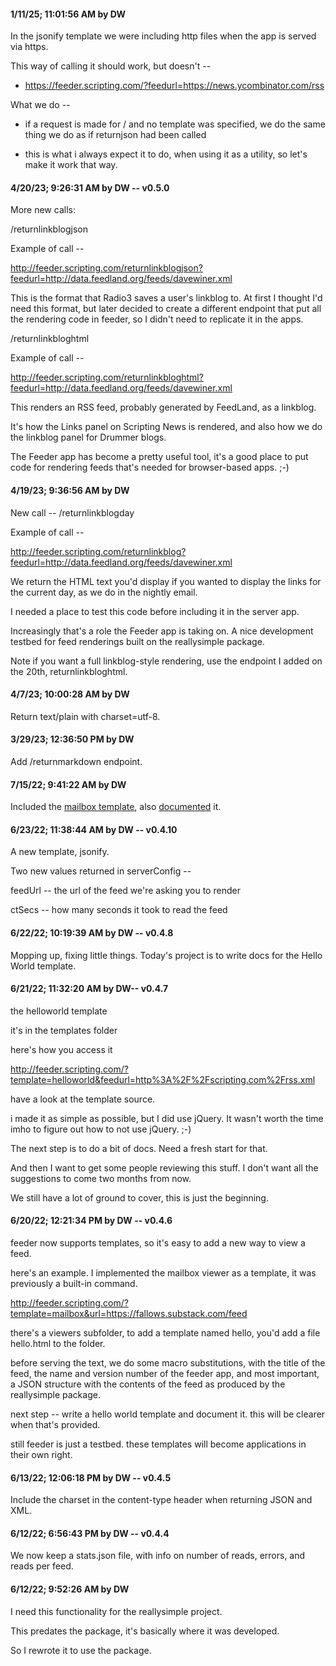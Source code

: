 #### 1/11/25; 11:01:56 AM by DW

In the jsonify template we were including http files when the app is served via https.

This way of calling it should work, but doesn't --

* https://feeder.scripting.com/?feedurl=https://news.ycombinator.com/rss

What we do --

* if a request is made for / and no template was specified, we do the same thing we do as if returnjson had been called

* this is what i always expect it to do, when using it as a utility, so let's make it work that way.

#### 4/20/23; 9:26:31 AM by DW -- v0.5.0

More new calls:

/returnlinkblogjson

Example of call --

<a href="http://feeder.scripting.com/returnlinkblogjson?feedurl=http://data.feedland.org/feeds/davewiner.xml">http://feeder.scripting.com/returnlinkblogjson?feedurl=http://data.feedland.org/feeds/davewiner.xml</a>

This is the format that Radio3 saves a user's linkblog to. At first I thought I'd need this format, but later decided to create a different endpoint that put all the rendering code in feeder, so I didn't need to replicate it in the apps.

/returnlinkbloghtml

Example of call -- 

<a href="http://feeder.scripting.com/returnlinkbloghtml?feedurl=http://data.feedland.org/feeds/davewiner.xml">http://feeder.scripting.com/returnlinkbloghtml?feedurl=http://data.feedland.org/feeds/davewiner.xml</a>

This renders an RSS feed, probably generated by FeedLand, as a linkblog. 

It's how the Links panel on Scripting News is rendered, and also how we do the linkblog panel for Drummer blogs. 

The Feeder app has become a pretty useful tool, it's a good place to put code for rendering feeds that's needed for browser-based apps. ;-)

#### 4/19/23; 9:36:56 AM by DW

New call -- /returnlinkblogday

Example of call --

<a href="http://feeder.scripting.com/returnlinkblog?feedurl=http://data.feedland.org/feeds/davewiner.xml">http://feeder.scripting.com/returnlinkblog?feedurl=http://data.feedland.org/feeds/davewiner.xml</a>

We return the HTML text you'd display if you wanted to display the links for the current day, as we do in the nightly email.

I needed a place to test this code before including it in the server app. 

Increasingly that's a role the Feeder app is taking on. A nice development testbed for feed renderings built on the reallysimple package. 

Note if you want a full linkblog-style rendering, use the endpoint I added on the 20th, returnlinkbloghtml.

#### 4/7/23; 10:00:28 AM by DW

Return text/plain with  charset=utf-8.

#### 3/29/23; 12:36:50 PM by DW

Add /returnmarkdown endpoint.

#### 7/15/22; 9:41:22 AM by DW

Included the <a href="https://github.com/scripting/feeder/blob/main/templates/mailbox.html">mailbox template</a>, also <a href="https://github.com/scripting/feeder/blob/main/docs/templates.md#the-mailbox-template">documented</a> it.

#### 6/23/22; 11:38:44 AM by DW -- v0.4.10 

A new template, jsonify.

Two new values returned in serverConfig -- 

feedUrl -- the url of the feed we're asking you to render

ctSecs -- how many seconds it took to read the feed

#### 6/22/22; 10:19:39 AM by DW -- v0.4.8

Mopping up, fixing little things. Today's project is to write docs for the Hello World template. 

#### 6/21/22; 11:32:20 AM by DW-- v0.4.7

the helloworld template

it's in the templates folder

here's how you access it

<a href="http://feeder.scripting.com/?template=helloworld&feedurl=http%3A%2F%2Fscripting.com%2Frss.xml">http://feeder.scripting.com/?template=helloworld&feedurl=http%3A%2F%2Fscripting.com%2Frss.xml</a>

have a look at the template source.

i made it as simple as possible, but I did use jQuery. It wasn't worth the time imho to figure out how to not use jQuery. ;-)

The next step is to do a bit of docs. Need a fresh start for that. 

And then I want to get some people reviewing this stuff. I don't want all the suggestions to come two months from now. 

We still have a lot of ground to cover, this is just the beginning.

#### 6/20/22; 12:21:34 PM by DW -- v0.4.6

feeder now supports templates, so it's easy to add a new way to view a feed. 

here's an example. I implemented the mailbox viewer as a template, it was previously a built-in command.

<a href="http://feeder.scripting.com/?template=mailbox&url=https://fallows.substack.com/feed">http://feeder.scripting.com/?template=mailbox&url=https://fallows.substack.com/feed</a>

there's a viewers subfolder, to add a template named hello, you'd add a file hello.html to the folder.

before serving the text, we do some macro substitutions, with the title of the feed, the name and version number of the feeder app, and most important, a JSON structure with the contents of the feed as produced by the reallysimple package. 

next step -- write a hello world template and document it. this will be clearer when that's provided.

still feeder is just a testbed. these templates will become applications in their own right. 

#### 6/13/22; 12:06:18 PM by DW -- v0.4.5

Include the charset in the content-type header when returning JSON and XML. 

#### 6/12/22; 6:56:43 PM by DW -- v0.4.4

We now keep a stats.json file, with info on number of reads, errors, and reads per feed.

#### 6/12/22; 9:52:26 AM by DW

I need this functionality for the reallysimple project. 

This predates the package, it's basically where it was developed.

So I rewrote it to use the package. 

